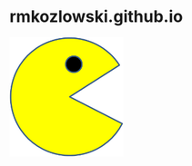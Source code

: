 # rmkozlowski.github.io
<html>
<SCRIPT>
    var pos = 0;
    const pacArray = [
        ['PacMan1.png', 'PacMan2.png'],
        ['PacMan3.png', 'PacMan4.png']
    ];

    var direction = 0;
    var focus = 0;

    function Run() {
        let img = document.getElementById("PacMan");
        let imgWidth = img.width
        focus = (focus + 1) % 2;
        direction = checkPageBounds(direction, imgWidth);
        img.src = pacArray[direction][focus];
        if (direction) {
            pos -= 20;
            img.style.left = pos + "px";
        } else {
            pos += 20;
            img.style.left = pos + 'px';
        }
        // Use setTimeout to call Run every 200 millesecs
    }
    setTimeout(Run, 300);

    function checkPageBounds(direction, imgWidth) {
        //
        // Complete this to reverse direction on hitting page bounds
        if (direction == 0 && pos + imgWidth > pageWidth) direction = 1;
  if (direction == 1 && pos < 0) direction = 0;
  return direction;        

    }
</SCRIPT>

<body>
    <img id="PacMan" src="PacMan1.png" width='200' onclick="Run()" style="position:absolute"> </img>
</body>

</html>
